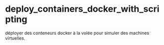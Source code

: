 # deploy_containers_docker_with_scripting

déployer des conteneurs docker à la volée pour simuler des machines virtuelles.